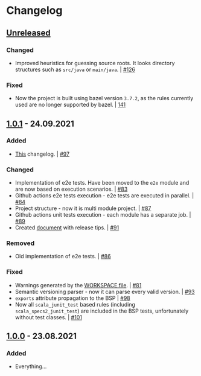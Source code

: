 # Changelog
<!-- Keep a Changelog guide -> https://keepachangelog.com -->

## [Unreleased]
### Changed
- Improved heuristics for guessing source roots. It looks directory structures such as `src/java` or `main/java`. | [#126](https://github.com/JetBrains/bazel-bsp/pull/126)

### Fixed
- Now the project is built using bazel version `3.7.2`, as the rules currently used are no longer supported by bazel. | [141](https://github.com/JetBrains/bazel-bsp/pull/141)


## [1.0.1] - 24.09.2021
### Added
- [This](CHANGELOG.md) changelog. | [#97](https://github.com/JetBrains/bazel-bsp/pull/97)

### Changed
- Implementation of e2e tests. Have been moved to the `e2e` module and are now based on execution scenarios. | [#83](https://github.com/JetBrains/bazel-bsp/pull/83)
- Github actions e2e tests execution - e2e tests are executed in parallel. | [#84](https://github.com/JetBrains/bazel-bsp/pull/84)
- Project structure - now it is multi module project. | [#87](https://github.com/JetBrains/bazel-bsp/pull/87)
- Github actions unit tests execution - each module has a separate job. | [#89](https://github.com/JetBrains/bazel-bsp/pull/89)
- Created [document](docs/BUMPVERSION.md) with release tips. | [#91](https://github.com/JetBrains/bazel-bsp/pull/91)

### Removed
- Old implementation of e2e tests. | [#86](https://github.com/JetBrains/bazel-bsp/pull/86)

### Fixed
- Warnings generated by the [WORKSPACE file](WORKSPACE). | [#81](https://github.com/JetBrains/bazel-bsp/pull/81)
- Semantic versioning parser - now it can parse every valid version. | [#93](https://github.com/JetBrains/bazel-bsp/pull/93)
- `exports` attribute propagation to the BSP | [#98](https://github.com/JetBrains/bazel-bsp/pull/98)
- Now all `scala_junit_test` based rules (including `scala_specs2_junit_test`) are included in the BSP tests, unfortunately without test classes. | [#101](https://github.com/JetBrains/bazel-bsp/pull/101)

## [1.0.0] - 23.08.2021
### Added
- Everything...


[Unreleased]: https://github.com/JetBrains/bazel-bsp/compare/1.0.1...HEAD
[1.0.1]: https://github.com/JetBrains/bazel-bsp/compare/1.0.0...1.0.1
[1.0.0]: https://github.com/JetBrains/bazel-bsp/releases/tag/1.0.0
